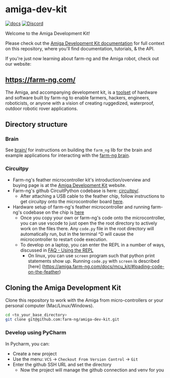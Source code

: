 # amiga-dev-kit

[![docs](https://github.com/farm-ng/amiga-dev-kit/actions/workflows/pages/pages-build-deployment/badge.svg)](https://github.com/farm-ng/amiga-dev-kit/actions/workflows/pages/pages-build-deployment)
[![Discord](https://badgen.net/badge/icon/discord?icon=discord&label)](https://discord.gg/YTCyGsEtBU)

Welcome to the Amiga Development Kit!

Please check out the [Amiga Development Kit documentation](https://farm-ng.github.io/amiga-dev-kit/)
for full context on this repository, where you'll find documentation, tutorials, & the API.

If you're just now learning about farm-ng and the Amiga robot,
check out our website:

## <https://farm-ng.com/>

The Amiga, and accompanying development kit,
is a [toolset](https://farm-ng.com/collections/amiga-attachments) of hardware
and software built by farm-ng to enable farmers, hackers,
engineers, roboticists, or anyone with a vision of creating
ruggedized, waterproof, outdoor robotic rover applications.

## Directory structure

### Brain

See [brain/](/docs/intelligence-kit/brain/brain-v2) for instructions on building the `farm_ng`
lib for the brain and example applications for interacting with
the [farm-ng brain](https://farm-ng.github.io/amiga-dev-kit/docs/brain/).

### Circuitpy

* Farm-ng's feather microcontroller kit's introduction/overview
and buying page is at the
[Amiga Development Kit](https://farm-ng.github.io/amiga-dev-kit)
website.
* Farm-ng's github CircuitPython codebase is here: [circuitpy/](/circuitpy/).
  * After attaching a USB cable to the feather chip, follow
  instructions to get circuitpy onto the microcontroller board
  [here](https://amiga.farm-ng.com/docs/mcu_kit/#loading-code-on-the-feather).
* Hardware setup of farm-ng's feather microcontroller and running
farm-ng's codebase on the chip is [here](https://amiga.farm-ng.com/docs/mcu_kit/)
  * Once you copy your own or farm-ng's code onto the
  microcontroller, you can use vscode to just open the the root
  directory to actively work on the files there. Any `code.py`
  file in the root directory will automatically run, but in the
  terminal ^D will cause the microcontroller to restart code
  execution.
  * To develop on a laptop, you can enter the REPL in a number of
  ways, discussed in [FAQ - Using the REPL](https://amiga.farm-ng.com/docs/reference/faq#using-the-repl)
    * On linux, you can use `screen` program such that python
    print statements show up. Running `code.py` with `screen` is
    described [here]
      (<https://amiga.farm-ng.com/docs/mcu_kit/#loading-code-on-the-feather>)

## Cloning the Amiga Development Kit

Clone this repository to work with the Amiga from
micro-controllers or your personal computer (Mac/Linux/Windows).

```bash
cd <to_your_base_directory>
git clone git@github.com:farm-ng/amiga-dev-kit.git
```

### Develop using PyCharm

In Pycharm, you can:

* Create a new project
* Use the menu: `VCS` -> `Checkout From Version Control` -> `Git`
* Enter the github SSH URL and set the directory
  * Now the project will manage the github connection and venv
  for you
